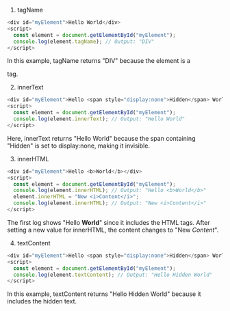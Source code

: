 
1. tagName

```js
<div id="myElement">Hello World</div>
<script>
  const element = document.getElementById("myElement");
  console.log(element.tagName); // Output: "DIV"
</script>
 ```
 In this example, tagName returns "DIV" because the element is a <div> tag.

 
2. innerText

```js
<div id="myElement">Hello <span style="display:none">Hidden</span> World</div>
<script>
  const element = document.getElementById("myElement");
  console.log(element.innerText); // Output: "Hello World"
</script>

 ```
 Here, innerText returns "Hello World" because the span containing "Hidden" is set to display:none, making it invisible.

 

 3. innerHTML


```js
<div id="myElement">Hello <b>World</b></div>
<script>
  const element = document.getElementById("myElement");
  console.log(element.innerHTML); // Output: "Hello <b>World</b>"
  element.innerHTML = "New <i>Content</i>";
  console.log(element.innerHTML); // Output: "New <i>Content</i>"
</script>
 ```

 The first log shows "Hello <b>World</b>" since it includes the HTML tags.
After setting a new value for innerHTML, the content changes to "New <i>Content</i>".



4. textContent

```js
<div id="myElement">Hello <span style="display:none">Hidden</span> World</div>
<script>
  const element = document.getElementById("myElement");
  console.log(element.textContent); // Output: "Hello Hidden World"
</script>
```
In this example, textContent returns "Hello Hidden World" because it includes the hidden text.
